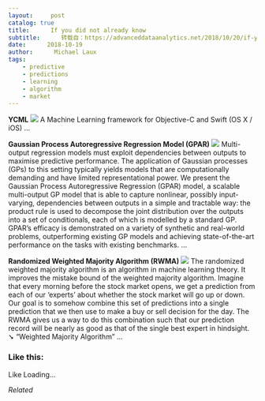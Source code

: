 ```yaml
---
layout:     post
catalog: true
title:      If you did not already know
subtitle:      转载自：https://advanceddataanalytics.net/2018/10/20/if-you-did-not-already-know-518/
date:      2018-10-19
author:      Michael Laux
tags:
    - predictive
    - predictions
    - learning
    - algorithm
    - market
---
```


**YCML** ![](https://aboutdataanalytics.files.wordpress.com/2015/01/google.png?w=529)
A Machine Learning framework for Objective-C and Swift (OS X / iOS) … 

**Gaussian Process Autoregressive Regression Model (GPAR)** ![](https://aboutdataanalytics.files.wordpress.com/2015/01/google.png?w=529)
Multi-output regression models must exploit dependencies between outputs to maximise predictive performance. The application of Gaussian processes (GPs) to this setting typically yields models that are computationally demanding and have limited representational power. We present the Gaussian Process Autoregressive Regression (GPAR) model, a scalable multi-output GP model that is able to capture nonlinear, possibly input-varying, dependencies between outputs in a simple and tractable way: the product rule is used to decompose the joint distribution over the outputs into a set of conditionals, each of which is modelled by a standard GP. GPAR’s efficacy is demonstrated on a variety of synthetic and real-world problems, outperforming existing GP models and achieving state-of-the-art performance on the tasks with existing benchmarks. … 

**Randomized Weighted Majority Algorithm (RWMA)** ![](https://aboutdataanalytics.files.wordpress.com/2015/01/google.png?w=529)
The randomized weighted majority algorithm is an algorithm in machine learning theory. It improves the mistake bound of the weighted majority algorithm. Imagine that every morning before the stock market opens, we get a prediction from each of our ‘experts’ about whether the stock market will go up or down. Our goal is to somehow combine this set of predictions into a single prediction that we then use to make a buy or sell decision for the day. The RWMA gives us a way to do this combination such that our prediction record will be nearly as good as that of the single best expert in hindsight. ➘ “Weighted Majority Algorithm” … 





### Like this:

Like Loading...


*Related*

